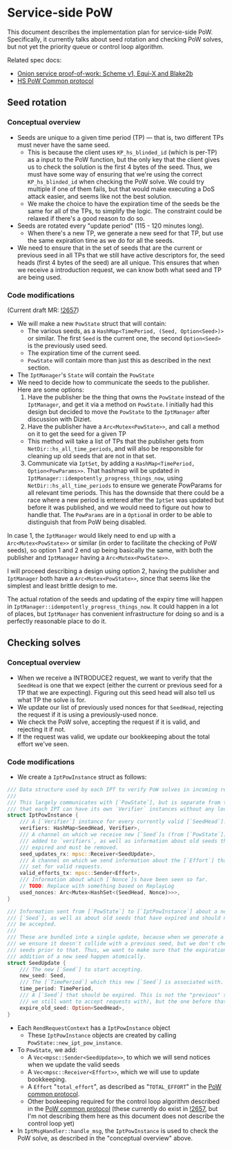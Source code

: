 # Service-side PoW

This document describes the implementation plan for service-side PoW.
Specifically, it currently talks about seed rotation and checking PoW solves,
but not yet the priority queue or control loop algorithm.

Related spec docs:

* [Onion service proof-of-work: Scheme v1, Equi-X and Blake2b][pow-v1]
* [HS PoW Common protocol][pow-common]

## Seed rotation

### Conceptual overview

* Seeds are unique to a given time period (TP) — that is, two different TPs must never have the same seed.
  * This is because the client uses `KP_hs_blinded_id` (which is per-TP) as a input to the PoW function, but the only key that the client gives us to check the solution is the first 4 bytes of the seed. Thus, we must have some way of ensuring that we're using the correct `KP_hs_blinded_id` when checking the PoW solve. We could try multiple if one of them fails, but that would make executing a DoS attack easier, and seems like not the best solution.
  * We make the choice to have the expiration time of the seeds be the same for all of the TPs, to simplify the logic. The constraint could be relaxed if there's a good reason to do so.
* Seeds are rotated every "update period" (115 - 120 minutes long).
  * When there's a new TP, we generate a new seed for that TP, but use the same expiration time as we do for all the seeds.
* We need to ensure that in the set of seeds that are the current or previous seed in all TPs that we still have active descriptors for, the seed heads (first 4 bytes of the seed) are all unique. This ensures that when we receive a introduction request, we can know both what seed and TP are being used.

### Code modifications

(Current draft MR: [!2657][2657])

* We will make a new `PowState` struct that will contain:
  * The various seeds, as a `HashMap<TimePeriod, (Seed, Option<Seed>)>` or similar. The first `Seed` is the current one, the second `Option<Seed>` is the previously used seed.
  * The expiration time of the current seed.
  * `PowState` will contain more than just this as described in the next section.
* The `IptManager`'s `State` will contain the `PowState`
* We need to decide how to communicate the seeds to the publisher. Here are some options:
  1. Have the publisher be the thing that owns the `PowState` instead of the `IptManager`, and get it via a method on `PowState`. I initially had this design but decided to move the `PowState` to the `IptManager` after discussion with Diziet.
  2. Have the publisher have a `Arc<Mutex<PowState>>`, and call a method on it to get the seed for a given TP
    * This method will take a list of TPs that the publisher gets from `NetDir::hs_all_time_periods`, and will also be responsible for cleaning up old seeds that are not in that set.
  3. Communicate via `IptSet`, by adding a `HashMap<TimePeriod, Option<PowParams>>`. That hashmap will be updated in `IptManager::idempotently_progress_things_now`, using `NetDir::hs_all_time_periods` to ensure we generate PowParams for all relevant time periods. This has the downside that there could be a race where a new period is entered after the `IptSet` was updated but before it was published, and we would need to figure out how to handle that. The `PowParams` are in a `Option`al in order to be able to distinguish that from PoW being disabled.

In case 1, the `IptManager` would likely need to end up with a `Arc<Mutex<PowState>>` or similar (in order to facilitate the checking of PoW seeds), so option 1 and 2 end up being basically the same, with both the publisher and `IptManager` having a `Arc<Mutex<PowState>>`.

I will proceed describing a design using option 2, having the publisher and `IptManager` both have a `Arc<Mutex<PowState>>`, since that seems like the simplest and least brittle design to me.

The actual rotation of the seeds and updating of the expiry time will happen in `IptManager::idempotently_progress_things_now`. It could happen in a lot of places, but `IptManager` has convenient infrastructure for doing so and is a perfectly reasonable place to do it.

## Checking solves

### Conceptual overview

* When we receive a INTRODUCE2 request, we want to verify that the `SeedHead` is one that we expect (either the current or previous seed for a TP that we are expecting). Figuring out this seed head will also tell us what TP the solve is for.
* We update our list of previously used nonces for that `SeedHead`, rejecting the request if it is using a previously-used nonce.
* We check the PoW solve, accepting the request if it is valid, and rejecting it if not.
* If the request was valid, we update our bookkeeping about the total effort we've seen.

### Code modifications

* We create a `IptPowInstance` struct as follows:

```rust
/// Data structure used by each IPT to verify PoW solves in incoming requests.
///
/// This largely communicates with [`PowState`], but is separate from that so
/// that each IPT can have its own `Verifier` instances without any locking.
struct IptPowInstance {
    /// A [`Verifier`] instance for every currently valid [`SeedHead`].
    verifiers: HashMap<SeedHead, Verifier>,
    /// A channel on which we receive new [`Seed`]s (from [`PowState`]), to be
    /// added to `verifiers`, as well as information about old seeds that have
    /// expired and must be removed.
    seed_updates_rx: mpsc::Receiver<SeedUpdate>,
    /// A channel on which we send information about the [`Effort`] that was
    /// set for valid requests.
    valid_efforts_tx: mpsc::Sender<Effort>,
    /// Information about which [`Nonce`]s have been seen so far.
    // TODO: Replace with something based on ReplayLog
    used_nonces: Arc<Mutex<HashSet<(SeedHead, Nonce)>>>,
}

/// Information sent from [`PowState`] to [`IptPowInstance`] about a new
/// [`Seed`], as well as about old seeds that have expired and should no longer
/// be accepted.
///
/// These are bundled into a single update, because when we generate a new seed
/// we ensure it doesn't collide with a previous seed, but we don't check about
/// seeds prior to that. Thus, we want to make sure that the expiration and
/// addition of a new seed happen atomically.
struct SeedUpdate {
    /// The new [`Seed`] to start accepting.
    new_seed: Seed,
    /// The [`TimePeriod`] which this new [`Seed`] is associated with.
    time_period: TimePeriod,
    /// A [`Seed`] that should be expired. This is not the "previous" seed (which
    /// we still want to accept requests with), but the one before that.
    expire_old_seed: Option<SeedHead>,
}
```

* Each `RendRequestContext` has a `IptPowInstance` object
  * These `IptPowInstance` objects are created by calling `PowState::new_ipt_pow_instance`.
* To `PowState`, we add:
  * A `Vec<mpsc::Sender<SeedUpdate>>`, to which we will send notices when we update the valid seeds
  * A `Vec<mpsc::Receiver<Effort>>`, which we will use to update bookkeeping.
  * A `Effort` "`total_effort`", as described as "`TOTAL_EFFORT`" in the [PoW common protocol][pow-common].
  * Other bookeeping required for the control loop algorithm described in the [PoW common protocol][pow-common] (these currently do exist in [!2657][2657], but I'm not describing them here as this document does not describe the control loop yet)
* In `IptMsgHandler::handle_msg`, the `IptPowInstance` is used to check the PoW solve, as described in the "conceptual overview" above.

[pow-v1]: https://spec.torproject.org/hspow-spec/v1-equix.html
[pow-common]: https://spec.torproject.org/hspow-spec/common-protocol.html
[2657]: https://gitlab.torproject.org/tpo/core/arti/-/merge_requests/2657
